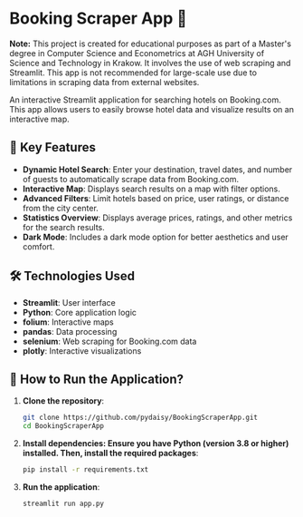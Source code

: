 # Booking Scraper App 🏨

**Note:** This project is created for educational purposes as part of a Master's degree in Computer Science and Econometrics at AGH University of Science and Technology in Krakow. It involves the use of web scraping and Streamlit. This app is not recommended for large-scale use due to limitations in scraping data from external websites.

An interactive Streamlit application for searching hotels on Booking.com. This app allows users to easily browse hotel data and visualize results on an interactive map.

## 🎯 Key Features

- **Dynamic Hotel Search**: Enter your destination, travel dates, and number of guests to automatically scrape data from Booking.com.
- **Interactive Map**: Displays search results on a map with filter options.
- **Advanced Filters**: Limit hotels based on price, user ratings, or distance from the city center.
- **Statistics Overview**: Displays average prices, ratings, and other metrics for the search results.
- **Dark Mode**: Includes a dark mode option for better aesthetics and user comfort.

## 🛠️ Technologies Used

- **Streamlit**: User interface
- **Python**: Core application logic
- **folium**: Interactive maps
- **pandas**: Data processing
- **selenium**: Web scraping for Booking.com data
- **plotly**: Interactive visualizations

## 🚀 How to Run the Application?

1. **Clone the repository**:
   ```bash
   git clone https://github.com/pydaisy/BookingScraperApp.git
   cd BookingScraperApp
2. **Install dependencies: Ensure you have Python (version 3.8 or higher) installed. Then, install the required packages**:
   ```bash
   pip install -r requirements.txt
3. **Run the application**:
   ```bash
   streamlit run app.py

